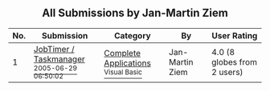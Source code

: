 ﻿<div align="center">

## All Submissions by Jan\-Martin Ziem

</div>

No.  | Submission | Category | By   | User Rating
---- | ---------- | -------- | ---- | -----------
1 | [JobTimer / Taskmanager<br /><sup>2005-06-29 06:50:02</sup>](https://github.com/Planet-Source-Code/jan-martin-ziem-jobtimer-taskmanager__1-61392) | [Complete Applications<br /><sup>Visual Basic</sup>](../ByCategory/complete-applications__1-27.md) | Jan\-Martin Ziem | 4.0 (8 globes from 2 users)
